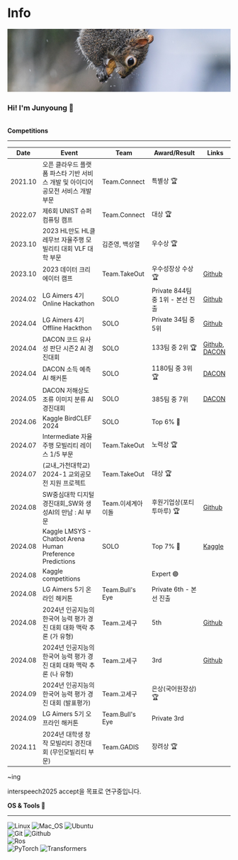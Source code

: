 
<h1>Info</h1>
<a href="https://github.com/be0k"><img src="squirrel.jpg"></a>
<h3>Hi! I'm Junyoung 🤗</h3>
<br>

<summary><b>Competitions</b></summary>
<hr>

| Date       | Event                                                                                       |Team| Award/Result                                         | Links                                   |
|------------|----------------------------------------------------------------------------------------------|-------|-------------------------------------------------------|-----------------------------------------|
| 2021.10    | 오픈 클라우드 플랫폼 파스타 기반 서비스 개발 및 아이디어 공모전 서비스 개발 부문               |Team.Connect| 특별상 🏆                                            |                                         |
| 2022.07    | 제6회 UNIST 슈퍼 컴퓨팅 캠프                                                                  |Team.Connect| 대상 🏆                                              |                                         |
| 2023.10    | 2023 HL만도 HL클레무브 자율주행 모빌리티 대회 VLF 대학 부문                                    |김준영, 백성열| 우수상 🏆                                            |                                         |
| 2023.10    | 2023 데이터 크리에이터 캠프                                           |Team.TakeOut| 우수성장상 수상 🏆                                              | [Github](https://github.com/be0k/2023-data-creator-camp) |
| 2024.02    | LG Aimers 4기 Online Hackathon                                                               |SOLO| Private 844팀 중 1위 - 본선 진출                     | [Github](https://github.com/be0k/lg-aimers-4th-online) |
| 2024.04    | LG Aimers 4기 Offline Hackthon                                                               |SOLO| Private 34팀 중 5위                                   | [Github](https://github.com/be0k/lg-aimers-4th-offline) |
| 2024.04    | DACON 코드 유사성 판단 시즌2 AI 경진대회                                                      |SOLO| 133팀 중 2위 🏆                                      | [Github](https://github.com/be0k/code-similarity), [DACON](https://dacon.io/competitions/official/236228/codeshare/9926) |
| 2024.04    | DACON 소득 예측 AI 해커톤                                                                    |SOLO| 1180팀 중 3위 🏆                                     | [DACON](https://dacon.io/competitions/open/236230/codeshare/9959) |
| 2024.05    | DACON 저해상도 조류 이미지 분류 AI 경진대회                                                  |SOLO| 385팀 중 7위                                          | [DACON](https://dacon.io/competitions/official/236251/codeshare/10441) |
| 2024.06    | Kaggle BirdCLEF 2024                                                                         |SOLO| Top 6% 🥉                                            |                                         |
| 2024.07    | Intermediate 자율주행 모빌리티 레이스 1/5 부문                                                |Team.TakeOut| 노력상 🏆                                            |                                         |
|2024.07|(교내_가천대학교) 2024-1 교외공모전 지원 프로젝트 | Team.TakeOut | 대상 🏆||
| 2024.08    | SW중심대학 디지털 경진대회_SW와 생성AI의 만남 : AI 부문                   |Team.이세계아이돌| 후원기업상(포티투마루) 🏆                                                   | [Github](https://github.com/be0k/2024_AI_ADD/tree/main) |
| 2024.08    | Kaggle LMSYS - Chatbot Arena Human Preference Predictions                                    |SOLO| Top 7% 🥉                                            | [Kaggle](https://www.kaggle.com/code/seguride/123rd-inference-gemma-2-9b-it-4-bit-with-lora) |
| 2024.08    | Kaggle competitions                                                                          || Expert 🟣                                            |                                         |
| 2024.08    | LG Aimers 5기 온라인 해커톤                                                                  |Team.Bull's Eye| Private 6th - 본선 진출                              |                                         |
| 2024.08    | 2024년 인공지능의 한국어 능력 평가 경진 대회 대화 맥락 추론 (가 유형)                         |Team.고세구| 5th                                                  | [Github](https://github.com/be0k/Korean_CCI_2024) |
| 2024.08    | 2024년 인공지능의 한국어 능력 평가 경진 대회 대화 맥락 추론 (나 유형)                         |Team.고세구| 3rd                                                  | [Github](https://github.com/be0k/Korean_CCI_2024) |
| 2024.09    | 2024년 인공지능의 한국어 능력 평가 경진 대회 (발표평가)                                                 |Team.고세구| 은상(국어원장상) 🏆                                   |                                         |
| 2024.09    | LG Aimers 5기 오프라인 해커톤                                                               |Team.Bull's Eye| Private 3rd                                           |                                         |
| 2024.11    | 2024년 대학생 창작 모빌리티 경진대회 (무인모빌리티 부문)                         |Team.GADIS| 장려상 🏆                                                  |  |



~ing

interspeech2025 accept을 목표로 연구중입니다.     



<summary><b>OS & Tools 🔨</b></summary>
<hr>

![Linux](https://img.shields.io/badge/-Linux-FCC624?logo=Linux&style=flat-square&logoColor=black)
![Mac_OS](https://img.shields.io/badge/-Mac_OS-999999?logo=Apple&style=flat-square&logoColor=white)
![Ubuntu](https://img.shields.io/badge/-Ubuntu-E95420?logo=Ubuntu&style=flat-square&logoColor=white)   
![Git](https://img.shields.io/badge/-Git-F05032?logo=Git&style=flat-square&logoColor=white)
![Github](https://img.shields.io/badge/-Github-181717?logo=Github&style=flat-square&logoColor=white)   
![Ros](https://img.shields.io/badge/-ROS-22314E?logo=Ros&style=flat-square&logoColor=white)   
![PyTorch](https://img.shields.io/badge/-PyTorch-EE4C2C?logo=PyTorch&style=flat-square&logoColor=white)
![Transformers](https://img.shields.io/badge/-🤗%20Transformers-FFD21E?logo=Transformers&style=flat-square&logoColor=white)



